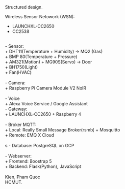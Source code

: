 Structured design.<br/>

Wireless Sensor Netowork (WSN):<br/>
+ LAUNCHXL-CC2650<br/>
+ CC2538<br/>
<br/>
- Sensor:<br/>
+ DHT11(Temperature + Humidity) -> MQ2 (Gas)<br/>
+ BMP 80(Temperature + Pressure)<br/>
+ AM321(Motion) + MG90S(Servo) -> Door<br/>
+ BH1750(Light)<br/>
+ Fan(HVAC)<br/>
<br/>
- Camera:<br/>
+ Raspberry Pi Camera Module V2 NoIR<br/>
<br/>
- Voice <br/>
+ Alexa Voice Service / Google Assistant 
<br/>
- Gateway:<br/>   
+ LAUNCHXL-CC2650 + Raspberry 4<br/>
<br/>
- Broker MQTT:<br/>
+ Local:  Really Small Message Broker(rsmb) +  Mosquitto<br/>
+ Remote: EMQ X Cloud<br/>
<br/>s
- Database:  PostgreSQL on GCP<br/>
<br/>
- Webserver:<br/>
+ Frontend: Boostrap 5<br/>
+ Backend: Flask(Python), JavaScript<br/>
<br/>
Kien, Pham Quoc<br/>
HCMUT.<br/>
